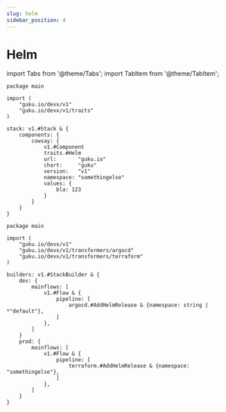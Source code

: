 ```yaml
---
slug: helm
sidebar_position: 4
---
```


# Helm

import Tabs from '@theme/Tabs';
import TabItem from '@theme/TabItem';

<Tabs>
  <TabItem value="stack.cue" label="stack.cue" default>

```cue
package main

import (
	"guku.io/devx/v1"
	"guku.io/devx/v1/traits"
)

stack: v1.#Stack & {
	components: {
		cowsay: {
			v1.#Component
			traits.#Helm
			url:       "guku.io"
			chart:     "guku"
			version:   "v1"
			namespace: "somethingelse"
			values: {
				bla: 123
			}
		}
	}
}
```

  </TabItem>
  <TabItem value="builder.cue" label="builder.cue">

```cue
package main

import (
	"guku.io/devx/v1"
	"guku.io/devx/v1/transformers/argocd"
	"guku.io/devx/v1/transformers/terraform"
)

builders: v1.#StackBuilder & {
	dev: {
		mainflows: [
			v1.#Flow & {
				pipeline: [
					argocd.#AddHelmRelease & {namespace: string | *"default"},
				]
			},
		]
	}
	prod: {
		mainflows: [
			v1.#Flow & {
				pipeline: [
					terraform.#AddHelmRelease & {namespace: "somethingelse"},
				]
			},
		]
	}
}
```

  </TabItem>
</Tabs>